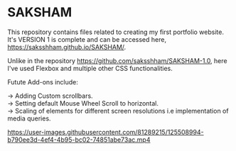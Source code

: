 # SAKSHAM
This repository contains files related to creating my first portfolio website. It's VERSION 1 is complete and can be accessed here, https://saksshham.github.io/SAKSHAM/.

Unlike in the repository https://github.com/saksshham/SAKSHAM-1.0, here I've used Flexbox and multiple other CSS functionalities.

Futute Add-ons include:

-> Adding Custom scrollbars. <br>
-> Setting default Mouse Wheel Scroll to horizontal. <br>
-> Scaling of elements for different screen resolutions i.e implementation of media queries. <br>


https://user-images.githubusercontent.com/81289215/125508994-b790ee3d-4ef4-4b95-bc02-74851abe73ac.mp4



